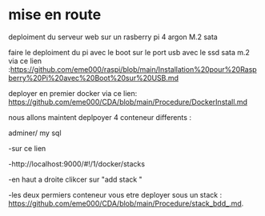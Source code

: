 # mise en route


deploiment du serveur web sur un rasberry pi 4 argon M.2 sata

faire le deploiment du pi avec le boot sur le port usb avec le ssd sata m.2 via ce lien :https://github.com/eme000/raspi/blob/main/Installation%20pour%20Raspberry%20Pi%20avec%20Boot%20sur%20USB.md

deployer en premier docker via ce lien:
https://github.com/eme000/CDA/blob/main/Procedure/DockerInstall.md

nous allons maintent deplpoyer 4 conteneur differents :

adminer/ my sql 

-sur ce lien

-http://localhost:9000/#!/1/docker/stacks

-en haut a droite clikcer sur "add stack "

-les deux permiers conteneur vous etre deployer sous un stack : https://github.com/eme000/CDA/blob/main/Procedure/stack_bdd_.md.


